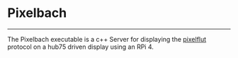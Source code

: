 # Pixelbach
<hr>

The Pixelbach executable is a c++ Server for displaying the [pixelflut](https://github.com/defnull/pixelflut) protocol on a hub75 driven display using an RPi 4.
